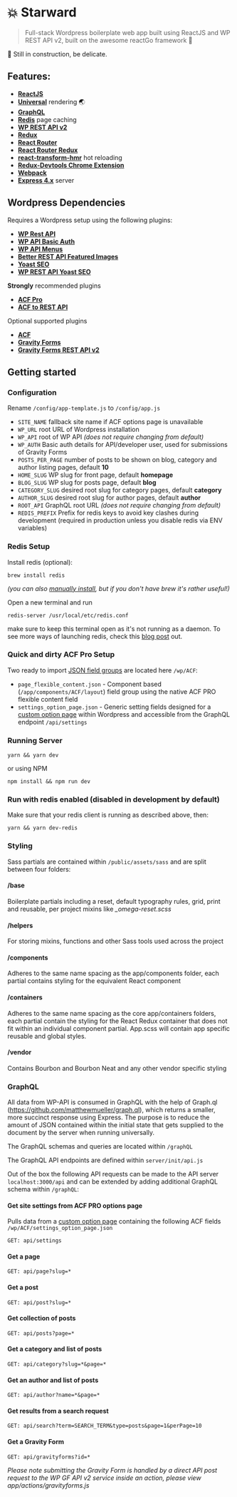 # :boom: Starward

> Full-stack Wordpress boilerplate web app built using ReactJS and WP REST API v2, built on the awesome reactGo framework  :tada:

:construction: Still in construction, be delicate.

## Features:
- [**ReactJS**](https://facebook.github.io/react/)
- [**Universal**](https://medium.com/@ghengeveld/isomorphism-vs-universal-javascript-4b47fb481beb#.4x2t3jlmx) rendering :earth_asia:
- [**GraphQL**](http://graphql.org/learn/)
- [**Redis**](https://redis.io/) page caching
- [**WP REST API v2**](http://v2.wp-api.org/)
- [**Redux**](https://github.com/reactjs/redux)
- [**React Router**](https://github.com/reactjs/react-router)
- [**React Router Redux**](https://github.com/reactjs/react-router-redux)
- [**react-transform-hmr**](https://github.com/gaearon/react-transform-hmr) hot reloading
- [**Redux-Devtools Chrome Extension**](https://github.com/zalmoxisus/redux-devtools-extension)
- [**Webpack**](https://github.com/webpack/webpack)
- [**Express 4.x**](https://expressjs.com/en/api.html) server

## Wordpress Dependencies
Requires a Wordpress setup using the following plugins:
- [**WP Rest API**](https://en-au.wordpress.org/plugins/rest-api/)
- [**WP API Basic Auth**](https://github.com/WP-API/Basic-Auth)
- [**WP API Menus**](https://en-au.wordpress.org/plugins/wp-api-menus/)
- [**Better REST API Featured Images**](https://en-au.wordpress.org/plugins/better-rest-api-featured-images/)
- [**Yoast SEO**](https://yoast.com/wordpress/plugins/seo/)
- [**WP REST API Yoast SEO**](https://en-au.wordpress.org/plugins/wp-api-yoast-meta/)

**Strongly** recommended plugins
- [**ACF Pro**](https://www.advancedcustomfields.com/pro/)
- [**ACF to REST API**](https://en-au.wordpress.org/plugins/acf-to-rest-api/)

Optional supported plugins
- [**ACF**](https://www.advancedcustomfields.com/)
- [**Gravity Forms**](http://www.gravityforms.com/)
- [**Gravity Forms REST API v2**](https://www.gravityhelp.com/gravity-forms-rest-api-v2-beta-2-released/)

## Getting started

### Configuration

Rename `/config/app-template.js` to `/config/app.js`

- `SITE_NAME` fallback site name if ACF options page is unavailable
- `WP_URL` root URL of Wordpress installation
- `WP_API` root of WP API *(does not require changing from default)*
- `WP_AUTH` Basic auth details for API/developer user, used for submissions of Gravity Forms
- `POSTS_PER_PAGE` number of posts to be shown on blog, category and author listing pages, default **10**
- `HOME_SLUG` WP slug for front page, default **homepage**
- `BLOG_SLUG` WP slug for posts page, default **blog**
- `CATEGORY_SLUG` desired root slug for category pages, default **category**
- `AUTHOR_SLUG` desired root slug for author pages, default **author**
- `ROOT_API` GraphQL root URL *(does not require changing from default)*
- `REDIS_PREFIX` Prefix for redis keys to avoid key clashes during development (required in production unless you disable redis via ENV variables)

### Redis Setup

Install redis (optional):

`brew install redis`

*(you can also [manually install](https://redis.io/topics/quickstart), but if you don't have brew it's rather useful!)*

Open a new terminal and run

`redis-server /usr/local/etc/redis.conf`

make sure to keep this terminal open as it's not running as a daemon. To see more ways of launching redis, check this [blog post](https://medium.com/@petehouston/install-and-config-redis-on-mac-os-x-via-homebrew-eb8df9a4f298) out.

### Quick and dirty ACF Pro Setup

Two ready to import [JSON field groups](https://support.advancedcustomfields.com/forums/topic/import-export-fields-groups/) are located here `/wp/ACF`:

- `page_flexible_content.json` - Component based (`/app/components/ACF/layout`) field group using the native ACF PRO flexible content field
- `settings_option_page.json` - Generic setting fields designed for a [custom option page](https://www.advancedcustomfields.com/resources/options-page/) within Wordpress and accessible from the GraphQL endpoint `/api/settings`

### Running Server
`yarn && yarn dev`

or using NPM

`npm install && npm run dev`

### Run with redis enabled (disabled in development by default)

Make sure that your redis client is running as described above, then:

`yarn && yarn dev-redis`

### Styling

Sass partials are contained within `/public/assets/sass` and are split between four folders:

#### /base

Boilerplate partials including a reset, default typography rules, grid, print and reusable, per project mixins like *_omega-reset.scss*

#### /helpers

For storing mixins, functions and other Sass tools used across the project

#### /components

Adheres to the same name spacing as the app/components folder, each partial contains styling for the equivalent React component

#### /containers

Adheres to the same name spacing as the core app/containers folders, each partial contain the styling for the React Redux container that does not fit within an individual component partial. App.scss will contain app specific reusable and global styles.

#### /vendor

Contains Bourbon and Bourbon Neat and any other vendor specific styling

### GraphQL

All data from WP-API is consumed in GraphQL with the help of Graph.ql (https://github.com/matthewmueller/graph.ql), which returns a smaller, more succinct response using Express. The purpose is to reduce the amount of JSON contained within the initial state that gets supplied to the document by the server when running universally.

The GraphQL schemas and queries are located within `/graphQL`

The GraphQL API endpoints are defined within `server/init/api.js`

Out of the box the following API requests can be made to the API server `localhost:3000/api` and can be extended by adding additional GraphQL schema within `/graphQL`:

#### Get site settings from ACF PRO options page

Pulls data from a [custom option page](https://www.advancedcustomfields.com/resources/options-page/) containing the following ACF fields `/wp/ACF/settings_option_page.json`

`GET: api/settings`

#### Get a page

`GET: api/page?slug=*`

#### Get a post

`GET: api/post?slug=*`

#### Get collection of posts

`GET: api/posts?page=*`

#### Get a category and list of posts

`GET: api/category?slug=*&page=*`

#### Get an author and list of posts

`GET: api/author?name=*&page=*`

#### Get results from a search request

`GET: api/search?term=SEARCH_TERM&type=posts&page=1&perPage=10`

#### Get a Gravity Form

`GET: api/gravityforms?id=*`

*Please note submitting the Gravity Form is handled by a direct API post request to the WP GF API v2 service inside an action, please view app/actions/gravityforms.js*
